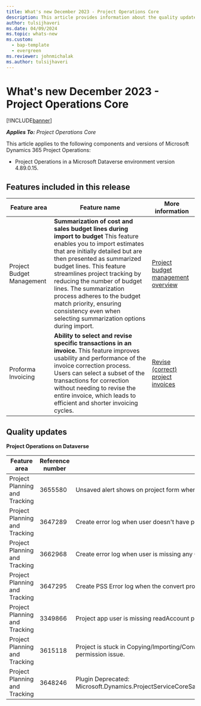 ```yaml
---
title: What's new December 2023 - Project Operations Core
description: This article provides information about the quality updates that are available in the December 2023 release of Microsoft Dynamics 365 Project Operations Core.
author: tulsijhaveri
ms.date: 04/09/2024
ms.topic: whats-new
ms.custom: 
  - bap-template
  - evergreen
ms.reviewer: johnmichalak 
ms.author: tulsijhaveri
---
```


# What's new December 2023 - Project Operations Core

[!INCLUDE[banner](../../includes/banner.md)]

_**Applies To:** Project Operations Core_

This article applies to the following components and versions of Microsoft Dynamics 365 Project Operations:

- Project Operations in a Microsoft Dataverse environment version 4.89.0.15.

## Features included in this release

| **Feature area** | **Feature name** | **More information** |
| --- | --- | --- |
| Project Budget Management | **Summarization of cost and sales budget lines during import to budget** This feature enables you to import estimates that are initially detailed but are then presented as summarized budget lines. This feature streamlines project tracking by reducing the number of budget lines. The summarization process adheres to the budget match priority, ensuring consistency even when selecting summarization options during import. | [Project budget management overview](/dynamics365/project-operations/pro/budget/projectbudgetmanagement) |
| Proforma Invoicing | **Ability to select and revise specific transactions in an invoice.** This feature improves usability and performance of the invoice correction process. Users can select a subset of the transactions for correction without needing to revise the entire invoice, which leads to efficient and shorter invoicing cycles. | [Revise (correct) project invoices](../../proforma-invoicing/revise-project-invoices.md) |

## Quality updates

**Project Operations on Dataverse**

| **Feature area** | **Reference number** | **Quality Update** |
| --- | --- | --- |
| Project Planning and Tracking | 3655580 | Unsaved alert shows on project form when feature is disabled and duration fields are hidden. |
| Project Planning and Tracking | 3647289 | Create error log when user doesn't have permissions to async operation entity and can't query the system jobs. |
| Project Planning and Tracking | 3662968 | Create error log when user is missing any OOB privilege and save operation fails. |
| Project Planning and Tracking | 3647295 | Create PSS Error log when the convert project fails. |
| Project Planning and Tracking | 3349866 | Project app user is missing readAccount privilege. |
| Project Planning and Tracking | 3615118 | Project is stuck in Copying/Importing/Converting status if PSS failed to update project status to Failed due to permission issue. |
| Project Planning and Tracking | 3648246 | Plugin Deprecated: Microsoft.Dynamics.ProjectServiceCoreSandbox.Plugins.Plugins.PublishToEventHub.PostOperationUserUpdateEvent |
